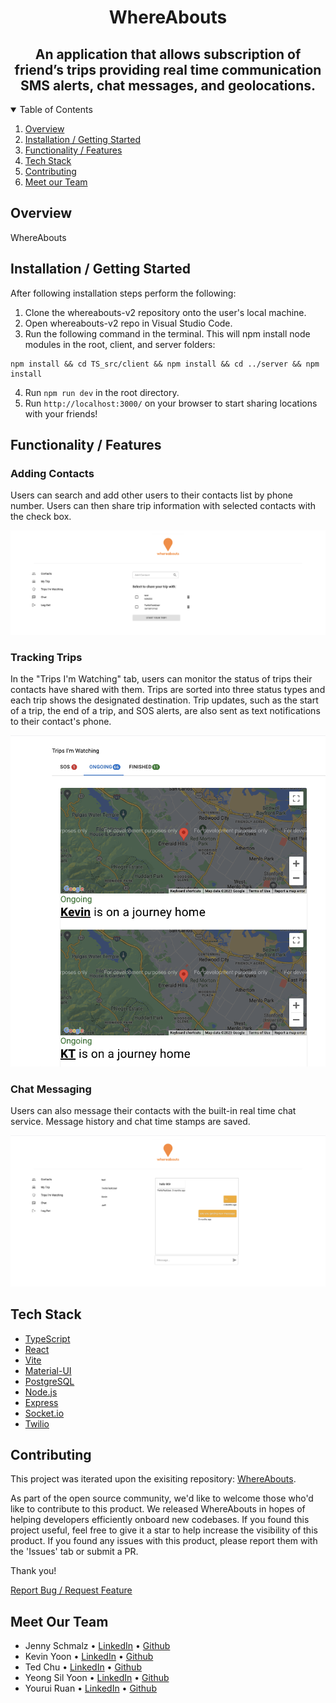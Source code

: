 <p align="center">
  <h1 align="center"><b>WhereAbouts</b></h1>
</p>
<h2 align="center">
  An application that allows subscription of friend’s trips providing real time communication SMS alerts, chat messages, and geolocations.
</h2>
  
<!-- TABLE OF CONTENTS -->
<details open="open">
  <summary>Table of Contents</summary>
  <ol>
    <li><a href="#overview">Overview</a></li>
    <li><a href="#installation--getting-started">Installation / Getting Started</a></li>
    <li><a href="#functionality">Functionality / Features</a></li>
    <li><a href="#tech-stack">Tech Stack</a></li>
    <li><a href="#contributing">Contributing</a></li>
    <li><a href="#meet-our-team">Meet our Team</a></li>
  </ol>
</details>

## <b>Overview</b>

<p align="left">
WhereAbouts
</p>

## <b>Installation / Getting Started</b>

After following installation steps perform the following:

1. Clone the whereabouts-v2 repository onto the user's local machine.
2. Open whereabouts-v2 repo in Visual Studio Code.
3. Run the following command in the terminal. This will npm install node modules in the root, client, and server folders:

```
npm install && cd TS_src/client && npm install && cd ../server && npm install
```
   
4. Run `npm run dev` in the root directory.
5. Run `http://localhost:3000/` on your browser to start sharing locations with your friends!

## <b>Functionality / Features</b>

### Adding Contacts

Users can search and add other users to their contacts list by phone number. Users can then share trip information with selected contacts with the check box.

![](./assets/Contacts.png)

### Tracking Trips

In the "Trips I'm Watching" tab, users can monitor the status of trips their contacts have shared with them. Trips are sorted into three status types and each trip shows the designated destination. Trip updates, such as the start of a trip, the end of a trip, and SOS alerts, are also sent as text notifications to their contact's phone.

![](./assets/Ongoing.png)

### Chat Messaging

Users can also message their contacts with the built-in real time chat service. Message history and chat time stamps are saved.

![](./assets/Chat.png)

## <b>Tech Stack</b>

- [TypeScript]( https://www.typescriptlang.org/)
- [React](https://react.dev/)
- [Vite](https://vitejs.dev/)
- [Material-UI](https://mui.com/material-ui/)
- [PostgreSQL](https://www.postgresql.org/)
- [Node.js](https://nodejs.org)
- [Express](https://expressjs.com/)
- [Socket.io](https://socket.io/)
- [Twilio]( https://www.twilio.com/en-us)

## <b>Contributing</b>

This project was iterated upon the exisiting repository: [WhereAbouts](https://github.com/Whereabouts-Project-UN-KP-CC-LC/whereabouts/tree/dev).

As part of the open source community, we'd like to welcome those who'd like to contribute to this product. We released WhereAbouts in hopes of helping developers efficiently onboard new codebases. If you found this project useful, feel free to give it a star to help increase the visibility of this product. If you found any issues with this product, please report them with the 'Issues' tab or submit a PR.

Thank you!

  <p align="left">
      <a href="https://github.com/jktyy-whereabouts-v2/whereabouts-v2/issues">Report Bug / Request Feature</a>
  </p>

## <b>Meet Our Team</b>

- Jenny Schmalz • [LinkedIn](https://www.linkedin.com/in/jennyschmalz/) • [Github](https://github.com/jennyschmalz)
- Kevin Yoon • [LinkedIn](https://www.linkedin.com/in/kevinjyoon/) • [Github](https://github.com/kyoon0)
- Ted Chu • [LinkedIn](https://www.linkedin.com/in/tedcchu/) • [Github](https://github.com/tcchu)
- Yeong Sil Yoon • [LinkedIn](https://www.linkedin.com/in/yeong-sil-yoon/) • [Github](https://github.com/wendyys96)
- Yourui Ruan • [LinkedIn](https://www.linkedin.com/in/youruir/) • [Github](https://github.com/YouruiR)

